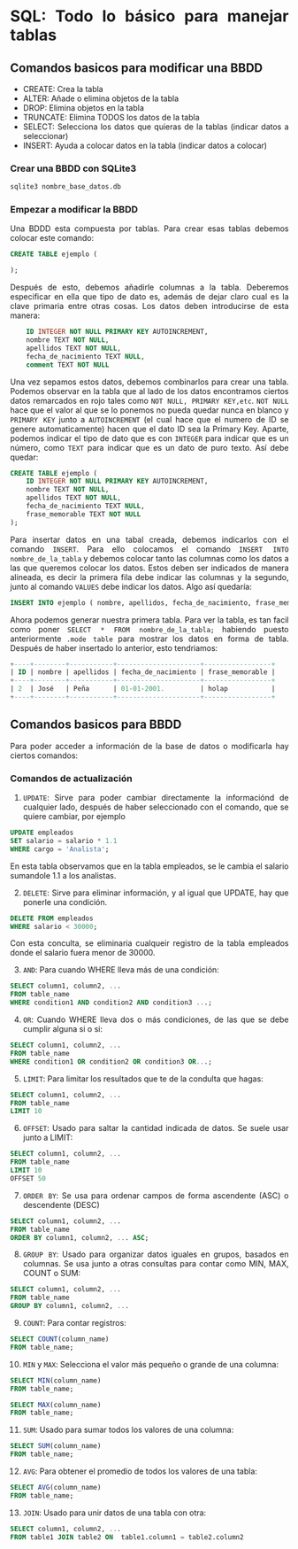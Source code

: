 <div align="justify">

# SQL: Todo lo básico para manejar tablas

## Comandos basicos para modificar una BBDD

- CREATE: Crea la tabla 
- ALTER: Añade o elimina objetos de la tabla
- DROP: Elimina objetos en la tabla
- TRUNCATE: Elimina TODOS los datos de la tabla
- SELECT: Selecciona los datos que quieras de la tablas (indicar datos a seleccionar)
- INSERT: Ayuda a colocar datos en la tabla (indicar datos a colocar)

### Crear una BBDD con SQLite3

```sql
sqlite3 nombre_base_datos.db
```
### Empezar a modificar la BBDD

Una BDDD esta compuesta por tablas. Para crear esas tablas debemos colocar este comando:

```sql
CREATE TABLE ejemplo (

);
```
Después de esto, debemos añadirle columnas a la tabla. Deberemos especificar en ella que tipo de dato es, además de dejar claro cual es la clave primaria entre otras cosas. Los datos deben introducirse de esta manera:

```sql
    ID INTEGER NOT NULL PRIMARY KEY AUTOINCREMENT,
    nombre TEXT NOT NULL,
    apellidos TEXT NOT NULL,
    fecha_de_nacimiento TEXT NULL,
    comment TEXT NOT NULL
```

Una vez sepamos estos datos, debemos combinarlos para crear una tabla. Podemos observar en la tabla que al lado de los datos encontramos ciertos datos remarcados en rojo tales como `NOT NULL, PRIMARY KEY,etc`. `NOT NULL` hace que el valor al que se lo ponemos no pueda quedar nunca en blanco y `PRIMARY KEY` junto a `AUTOINCREMENT` (el cual hace que el numero de ID se genere automaticamente) hacen que el dato ID sea la Primary Key. Aparte, podemos indicar el tipo de dato que es con `INTEGER` para indicar que es un número, como `TEXT` para indicar que es un dato de puro texto. Así debe quedar: 

```sql
CREATE TABLE ejemplo (
    ID INTEGER NOT NULL PRIMARY KEY AUTOINCREMENT,
    nombre TEXT NOT NULL,
    apellidos TEXT NOT NULL,
    fecha_de_nacimiento TEXT NULL,
    frase_memorable TEXT NOT NULL
);
```

Para insertar datos en una tabal creada, debemos indicarlos con el comando `INSERT`. Para ello colocamos el comando `INSERT INTO nombre_de_la_tabla` y debemos colocar tanto las columnas como los datos a las que queremos colocar los datos. Estos deben ser indicados de manera alineada, es decir la primera fila debe indicar las columnas y la segundo, junto al comando `VALUES` debe indicar los datos. Algo así quedaría:

```sql
INSERT INTO ejemplo ( nombre, apellidos, fecha_de_nacimiento, frase_memorable ) VALUES ( 'José', 'Peña', '01-01-2001.', 'holap' );
```

Ahora podemos generar nuestra primera tabla. Para ver la tabla, es tan facil como poner `SELECT * FROM nombre_de_la_tabla;` habiendo puesto anteriormente `.mode table` para mostrar los datos en forma de tabla. Después de haber insertado lo anterior, esto tendriamos: 

```sql
+----+--------+-----------+---------------------+-----------------+
| ID | nombre | apellidos | fecha_de_nacimiento | frase_memorable |
+----+--------+-----------+---------------------+-----------------+
| 2  | José   | Peña      | 01-01-2001.         | holap           |
+----+--------+-----------+---------------------+-----------------+
```
## Comandos basicos para BBDD

Para poder acceder a información de la base de datos o modificarla hay ciertos comandos:

### Comandos de actualización

1. `UPDATE`: Sirve para poder cambiar directamente la informaciónd de cualquier lado, después de haber seleccionado con el comando, que se quiere cambiar, por ejemplo    

```sql
UPDATE empleados
SET salario = salario * 1.1
WHERE cargo = 'Analista';
```
En esta tabla observamos que en la tabla empleados, se le cambia el salario sumandole 1.1 a los analistas.

2. `DELETE`: Sirve para eliminar información, y al igual que UPDATE, hay que ponerle una condición.

```sql
DELETE FROM empleados
WHERE salario < 30000;
```
Con esta conculta, se eliminaria cualqueir registro de la tabla empleados donde el salario fuera menor de 30000.

3. `AND`: Para cuando WHERE lleva más de una condición:

```sql
SELECT column1, column2, ...
FROM table_name
WHERE condition1 AND condition2 AND condition3 ...;
```

4. `OR`: Cuando WHERE lleva dos o más condiciones, de las que se debe cumplir alguna si o si: 

```sql
SELECT column1, column2, ...
FROM table_name
WHERE condition1 OR condition2 OR condition3 OR...;
```

5. `LIMIT`: Para limitar los resultados que te de la condulta que hagas: 

```sql
SELECT column1, column2, ...
FROM table_name
LIMIT 10
```

6. `OFFSET`: Usado para saltar la cantidad indicada de datos. Se suele usar junto a LIMIT:

```sql
SELECT column1, column2, ...
FROM table_name
LIMIT 10
OFFSET 50
```

7. `ORDER BY`: Se usa para ordenar campos de forma ascendente (ASC) o descendente (DESC)

```sql
SELECT column1, column2, ...
FROM table_name
ORDER BY column1, column2, ... ASC;
```

8. `GROUP BY`: Usado para organizar datos iguales en grupos, basados en columnas. Se usa junto a otras consultas para contar como MIN, MAX, COUNT o SUM:

```sql
SELECT column1, column2, ...
FROM table_name
GROUP BY column1, column2, ...
```

9. `COUNT`: Para contar registros:

```sql
SELECT COUNT(column_name)
FROM table_name;
```

10. `MIN` y `MAX`: Selecciona el valor más pequeño o grande de una columna:

```sql
SELECT MIN(column_name)
FROM table_name;
```
```sql
SELECT MAX(column_name)
FROM table_name;
```

11. `SUM`: Usado para sumar todos los valores de una columna: 

```sql
SELECT SUM(column_name)
FROM table_name;
```

12. `AVG`: Para obtener el promedio de todos los valores de una tabla:

```sql
SELECT AVG(column_name)
FROM table_name;
```

13. `JOIN`: Usado para unir datos de una tabla con otra:

```sql
SELECT column1, column2, ...
FROM table1 JOIN table2 ON  table1.column1 = table2.column2
```



















</div>